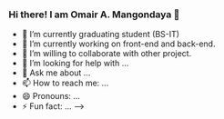 ### Hi there! I am Omair A. Mangondaya 👋

- 🔭 I’m currently graduating student (BS-IT)
- 🌱 I’m currently working on front-end and back-end.
- 👯 I’m willing to collaborate with other project.
- 🤔 I’m looking for help with ...
- 💬 Ask me about ...
- 📫 How to reach me: ...
- 😄 Pronouns: ...
- ⚡ Fun fact: ...
-->
